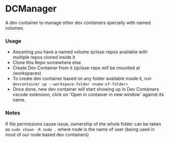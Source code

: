 # DCManager
A dev container to manage other dev containers specially with named volumes.

### Usage
- Assuming you have a named volume qclose-repos available with multiple repos cloned inside it
- Clone this Repo somewhere else
- Create Dev Container from it (qclose-repo will be mounted at /workspaces)
- To create dev container based on any folder available inside it, run `devcontainer up --workspace-folder <name-of-folder>`
- Once done, new dev container will start showing up in Dev Containers vscode extension, click on 'Open in container in new window' against its name.

### Notes
If file permissions cause issue, ownership of the whole folder can be taken as `sudo chown -R node .` where node is the name of user (being used in most of our node based dev containers)